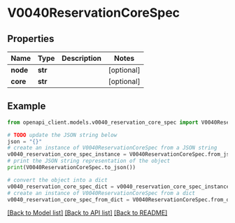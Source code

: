# V0040ReservationCoreSpec


## Properties

Name | Type | Description | Notes
------------ | ------------- | ------------- | -------------
**node** | **str** |  | [optional] 
**core** | **str** |  | [optional] 

## Example

```python
from openapi_client.models.v0040_reservation_core_spec import V0040ReservationCoreSpec

# TODO update the JSON string below
json = "{}"
# create an instance of V0040ReservationCoreSpec from a JSON string
v0040_reservation_core_spec_instance = V0040ReservationCoreSpec.from_json(json)
# print the JSON string representation of the object
print(V0040ReservationCoreSpec.to_json())

# convert the object into a dict
v0040_reservation_core_spec_dict = v0040_reservation_core_spec_instance.to_dict()
# create an instance of V0040ReservationCoreSpec from a dict
v0040_reservation_core_spec_from_dict = V0040ReservationCoreSpec.from_dict(v0040_reservation_core_spec_dict)
```
[[Back to Model list]](../README.md#documentation-for-models) [[Back to API list]](../README.md#documentation-for-api-endpoints) [[Back to README]](../README.md)


